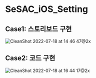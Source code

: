
# SeSAC_iOS_Setting
## Case1: 스토리보드 구현
![CleanShot 2022-07-18 at 14 46 47@2x](https://user-images.githubusercontent.com/51053410/179451550-b59c05af-6da1-422f-bf55-d0ed92246145.png)

## Case2: 코드 구현
![CleanShot 2022-07-18 at 16 44 17@2x](https://user-images.githubusercontent.com/51053410/179466123-b723357d-ad2f-4e68-9c0d-4a1e03150219.png)
